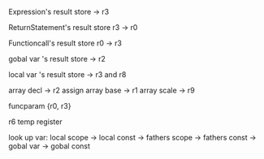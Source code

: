 

Expression's result store -> r3

ReturnStatement's result store r3 -> r0

Functioncall's result store r0 -> r3

gobal var 's result store -> r2

local var 's result store -> r3 and r8

array decl -> r2
assign array base -> r1
array scale -> r9


funcparam {r0, r3}

r6 temp register




look up var:
local scope -> local const -> fathers scope -> fathers const -> gobal var -> gobal const